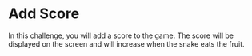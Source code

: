 # Add Score

In this challenge, you will add a score to the game. The score will be displayed on the screen and will increase when the snake eats the fruit.
